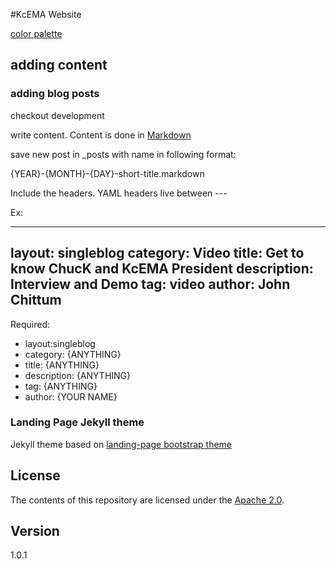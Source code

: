 #KcEMA Website

[color palette](http://paletton.com/#uid=63k0s0ktJjA9ntCJivwOffkYj5x)

## adding content

### adding blog posts


checkout development

write content. Content is done in [Markdown](https://daringfireball.net/projects/markdown/syntax)

save new post in _posts with name in following format: 

{YEAR}-{MONTH}-{DAY}-short-title.markdown

Include the headers. YAML headers live between ---

Ex:

---
layout: singleblog
category: Video
title: Get to know ChucK and KcEMA President
description: Interview and Demo
tag: video
author: John Chittum
---

Required:

* layout:singleblog
* category: {ANYTHING}
* title: {ANYTHING}
* description: {ANYTHING}
* tag: {ANYTHING}
* author: {YOUR NAME}


### Landing Page Jekyll theme

Jekyll theme based on [landing-page bootstrap theme ](http://startbootstrap.com/templates/landing-page/)


## License
The contents of this repository are licensed under the [Apache
2.0](http://www.apache.org/licenses/LICENSE-2.0.html).

## Version
1.0.1
